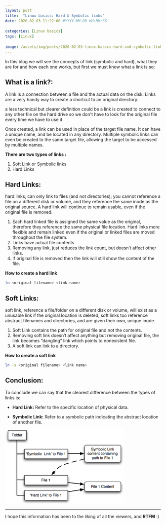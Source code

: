 ```yaml
---
layout: post    
title:  "Linux basics: Hard & Symbolic links"
date: 2020-02-03 11:22:00 #YYYY-MM-DD HH:MM:SS

categories: [Linux basics]
tags: [Linux]

image: /assets/img/posts/2020-02-03-linux-basics-hard-and-symbolic-links/banner.jpg
---
```


In this blog we will see the concepts of link (symbolic and hard), what they are for and how each one works, but first we must know what a link is so:

## **What is a link?:**

A link is a connection between a file and the actual data on the disk. Links are a very handy way to create a shortcut to an original directory.

a less technical but clearer definition could be a link is created to connect to any other file on the hard drive so we don't have to look for the original file every time we have to use it

Once created, a link can be used in place of the target file name. It can have a unique name, and be located in any directory. Multiple symbolic links can even be created to the same target file, allowing the target to be accessed by multiple names.

**There are two types of links :**

1. Soft Link or Symbolic links
2. Hard Links

## **Hard Links:**

hard links, can only link to files (and not directories); you cannot reference a file on a different disk or volume, and they reference the same inode as the original source. A hard link will continue to remain usable, even if the original file is removed.

1. Each hard linked file is assigned the same value as the original, therefore they reference the same physical file location. Hard links more flexible and remain linked even if the original or linked files are moved throughout the file system.
2. Links have actual file contents
3. Removing any link, just reduces the link count, but doesn’t affect other links.
4. If original file is removed then the link will still show the content of the file.

**How to create a hard link**
```bash
ln <original filename> <link name>
```

## **Soft Links:**

soft link, reference a file/folder on a different disk or volume, will exist as a unusable link if the original location is deleted, soft links too reference abstract filenames and directories, and are given their own, unique inode.

1. Soft Link contains the path for original file and not the contents.
2. Removing soft link doesn’t affect anything but removing original file, the link becomes “dangling” link which points to nonexistent file.
3. A soft link can link to a directory.

**How to create a soft link**
```bash
ln -s <original filename> <link name>
```

## **Conclusion:**

To conclude we can say that the clearest difference between the types of links is:

- **Hard Link:** Refer to the specific location of physical data.

- **Symbolic Link:** Refer to a symbolic path indicating the abstract location of another file.

![example1](/assets/img/posts/2020-02-03-linux-basics-hard-and-symbolic-links/example1.png)

---
I hope this information has been to the liking of all the viewers, and **RTFM** :)